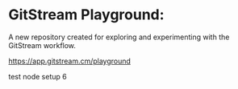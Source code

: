 # GitStream Playground:

A new repository created for exploring and experimenting with the GitStream workflow.

https://app.gitstream.cm/playground

test node setup 6